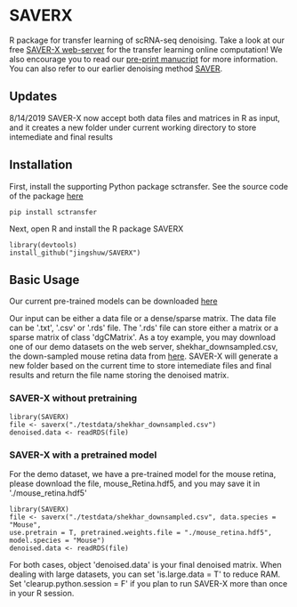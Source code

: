 # SAVERX

R package for transfer learning of scRNA-seq denoising. Take a look at our free [SAVER-X web-server](https://singlecell.wharton.upenn.edu/saver-x/) for the transfer learning online computation! We also encourage you to read our [pre-print manucript](https://www.biorxiv.org/content/10.1101/457879v2) for more information. You can also refer to our earlier denoising method [SAVER](http://github.com/mohuangx/SAVER).

## Updates
8/14/2019 SAVER-X now accept both data files and matrices in R as input, and it creates a new folder under current working directory to store intemediate and final results

## Installation

First, install the supporting Python package sctransfer. See the source code of the package [here](http://github.com/jingshuw/sctransfer)

```
pip install sctransfer
```

Next, open R and install the R package SAVERX
```
library(devtools)
install_github("jingshuw/SAVERX")
```

## Basic Usage

Our current pre-trained models can be downloaded [here](https://www.dropbox.com/sh/4u22cfuswcfcwvu/AAC6CgsO7dvQSNInTF0wWMDva?dl=0)

Our input can be either a data file or a dense/sparse matrix. The data file can be '.txt', '.csv' or '.rds' file. The '.rds' file can store either a matrix or a sparse matrix of class 'dgCMatrix'. 
As a toy example, you may download one of our demo datasets on the web server, shekhar_downsampled.csv, the down-sampled mouse retina data from [here](https://www.dropbox.com/sh/kctbw41kdh6jmnb/AAAO5Icu97Ep6uoWFdHRKIcMa?dl=0). SAVER-X will generate a new folder based on the current time to store intemediate files and final results and return the file name storing the denoised matrix. 
### SAVER-X without pretraining

```
library(SAVERX)
file <- saverx("./testdata/shekhar_downsampled.csv")
denoised.data <- readRDS(file)
```

### SAVER-X with a pretrained model
For the demo dataset, we have a pre-trained model for the mouse retina, please download the file, mouse_Retina.hdf5, and you may save it in './mouse_retina.hdf5'
```
library(SAVERX)
file <- saverx("./testdata/shekhar_downsampled.csv", data.species = "Mouse", 
use.pretrain = T, pretrained.weights.file = "./mouse_retina.hdf5", model.species = "Mouse")
denoised.data <- readRDS(file)
```

For both cases, object 'denoised.data' is your final denoised matrix. When dealing with large datasets, you can set 'is.large.data = T' to reduce RAM. Set 'clearup.python.session = F' if you plan to run SAVER-X more than once in your R session. 

